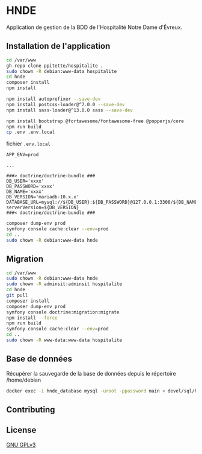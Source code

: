 # HNDE

Application de gestion de la BDD de l'Hospitalité Notre Dame d'Évreux.

## Installation de l'application

```bash
cd /var/www
gh repo clone ppitette/hospitalite .
sudo chown -R debian:www-data hospitalite
cd hnde
composer install
npm install

npm install autoprefixer --save-dev
npm install postcss-loader@^7.0.0 --save-dev
npm install sass-loader@^13.0.0 sass --save-dev

npm install bootstrap @fortawesome/fontawesome-free @popperjs/core
npm run build
cp .env .env.local
```

fichier `.env.local`

```env
APP_ENV=prod

...

###> doctrine/doctrine-bundle ###
DB_USER='xxxx'
DB_PASSWORD='xxxx'
DB_NAME='xxxx'
DB_VERSION='mariadb-10.x.x'
DATABASE_URL=mysql://${DB_USER}:${DB_PASSWORD}@127.0.0.1:3306/${DB_NAME}?serverVersion=${DB_VERSION}
###< doctrine/doctrine-bundle ###
```

```bash
composer dump-env prod
symfony console cache:clear --env=prod
cd ..
sudo chown -R debian:www-data hnde
```

## Migration

```bash
cd /var/www
sudo chown -R debian:www-data hnde
sudo chown -R adminsit:adminsit hospitalite
cd hnde
git pull
composer install
composer dump-env prod
symfony console doctrine:migration:migrate
npm install --force
npm run build
symfony console cache:clear --env=prod
cd ..
sudo chown -R www-data:www-data hospitalite
```

## Base de données

Récupérer la sauvegarde de la base de données depuis le répertoire /home/debian

```bash
docker exec -i hnde_database mysql -uroot -ppassword main < devel/sql/hnde_database_sav.sql
```

## Contributing

## License
[GNU GPLv3](https://choosealicense.com/licenses/gpl-3.0/)
